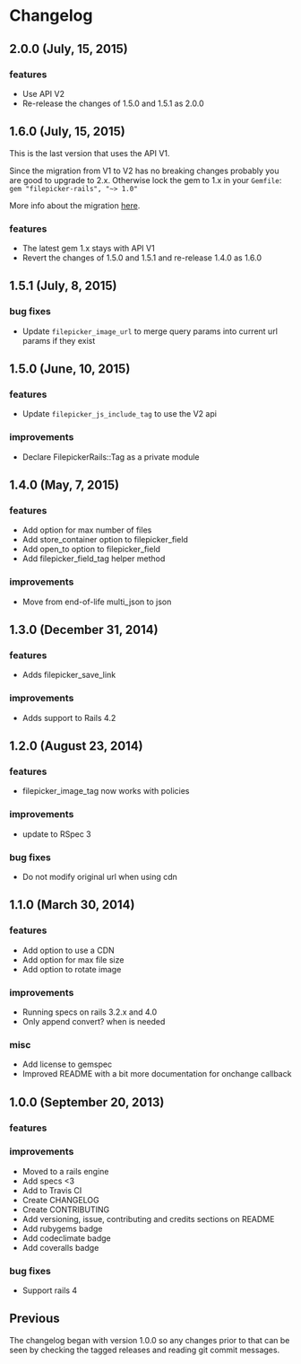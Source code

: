 # Changelog

## 2.0.0 (July, 15, 2015)

### features

- Use API V2
- Re-release the changes of 1.5.0 and 1.5.1 as 2.0.0

## 1.6.0 (July, 15, 2015)

This is the last version that uses the API V1.

Since the migration from V1 to V2 has no breaking changes probably you are good to upgrade to 2.x. Otherwise lock the gem to 1.x in your `Gemfile`: `gem "filepicker-rails", "~> 1.0"`

More info about the migration [here](https://www.filepicker.com/documentation/file_ingestion/javascript_api/migration?v=v2).

### features

- The latest gem 1.x stays with API V1
- Revert the changes of 1.5.0 and 1.5.1 and re-release 1.4.0 as 1.6.0

## 1.5.1 (July, 8, 2015)

### bug fixes

- Update `filepicker_image_url` to merge query params into current url params if they exist

## 1.5.0 (June, 10, 2015)

### features

- Update `filepicker_js_include_tag` to use the V2 api

### improvements

- Declare FilepickerRails::Tag as a private module

## 1.4.0 (May, 7, 2015)

### features

- Add option for max number of files
- Add store_container option to filepicker_field
- Add open_to option to filepicker_field
- Add filepicker_field_tag helper method

### improvements

- Move from end-of-life multi_json to json

## 1.3.0 (December 31, 2014)

### features

- Adds filepicker_save_link

### improvements

- Adds support to Rails 4.2

## 1.2.0 (August 23, 2014)

### features

- filepicker_image_tag now works with policies

### improvements

- update to RSpec 3

### bug fixes

- Do not modify original url when using cdn

## 1.1.0 (March 30, 2014)

### features

- Add option to use a CDN
- Add option for max file size
- Add option to rotate image

### improvements

- Running specs on rails 3.2.x and 4.0
- Only append convert? when is needed

### misc

- Add license to gemspec
- Improved README with a bit more documentation for onchange callback

## 1.0.0 (September 20, 2013)

### features

### improvements

- Moved to a rails engine
- Add specs <3
- Add to Travis CI
- Create CHANGELOG
- Create CONTRIBUTING
- Add versioning, issue, contributing and credits sections on README
- Add rubygems badge
- Add codeclimate badge
- Add coveralls badge

### bug fixes

- Support rails 4

## Previous

The changelog began with version 1.0.0 so any changes prior to that
can be seen by checking the tagged releases and reading git commit
messages.
